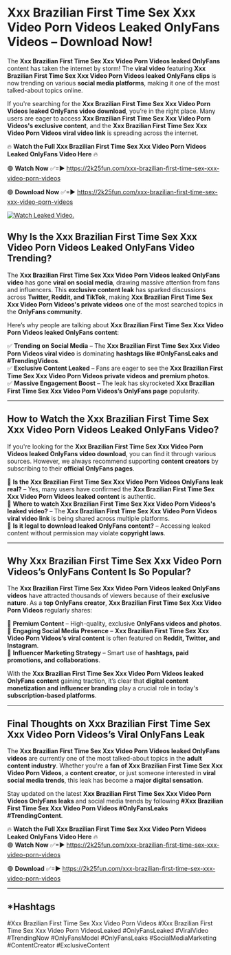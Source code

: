 # Xxx Brazilian First Time Sex Xxx Video Porn Videos Leaked OnlyFans Videos – Download Now!

The **Xxx Brazilian First Time Sex Xxx Video Porn Videos leaked OnlyFans** content has taken the internet by storm! The **viral video** featuring **Xxx Brazilian First Time Sex Xxx Video Porn Videos leaked OnlyFans clips** is now trending on various **social media platforms**, making it one of the most talked-about topics online.  

If you're searching for the **Xxx Brazilian First Time Sex Xxx Video Porn Videos leaked OnlyFans video download**, you’re in the right place. Many users are eager to access **Xxx Brazilian First Time Sex Xxx Video Porn Videos's exclusive content**, and the **Xxx Brazilian First Time Sex Xxx Video Porn Videos viral video link** is spreading across the internet.  

🔥 **Watch the Full Xxx Brazilian First Time Sex Xxx Video Porn Videos Leaked OnlyFans Video Here** 🔥  

🟢 **Watch Now** ✅=► https://2k25fun.com/xxx-brazilian-first-time-sex-xxx-video-porn-videos

🟢 **Download Now** ✅=► https://2k25fun.com/xxx-brazilian-first-time-sex-xxx-video-porn-videos

[![Watch Leaked Video.](https://miro.medium.com/v2/resize:fit:828/format:webp/1*cilzJN44JGOrTw9NJCrNHA.gif "Watch Leaked Video")](https://2k25fun.com/xxx-brazilian-first-time-sex-xxx-video-porn-videos)

## **Why Is the Xxx Brazilian First Time Sex Xxx Video Porn Videos Leaked OnlyFans Video Trending?**  

The **Xxx Brazilian First Time Sex Xxx Video Porn Videos leaked OnlyFans video** has gone **viral on social media**, drawing massive attention from fans and influencers. This **exclusive content leak** has sparked discussions across **Twitter, Reddit, and TikTok**, making **Xxx Brazilian First Time Sex Xxx Video Porn Videos's private videos** one of the most searched topics in the **OnlyFans community**.  

Here’s why people are talking about **Xxx Brazilian First Time Sex Xxx Video Porn Videos leaked OnlyFans content**:  

✅ **Trending on Social Media** – The **Xxx Brazilian First Time Sex Xxx Video Porn Videos viral video** is dominating **hashtags like #OnlyFansLeaks and #TrendingVideos**.  
✅ **Exclusive Content Leaked** – Fans are eager to see the **Xxx Brazilian First Time Sex Xxx Video Porn Videos private videos and premium photos**.  
✅ **Massive Engagement Boost** – The leak has skyrocketed **Xxx Brazilian First Time Sex Xxx Video Porn Videos’s OnlyFans page** popularity.  

---

## **How to Watch the Xxx Brazilian First Time Sex Xxx Video Porn Videos Leaked OnlyFans Video?**  

If you're looking for the **Xxx Brazilian First Time Sex Xxx Video Porn Videos leaked OnlyFans video download**, you can find it through various sources. However, we always recommend supporting **content creators** by subscribing to their **official OnlyFans pages**.  

🔹 **Is the Xxx Brazilian First Time Sex Xxx Video Porn Videos OnlyFans leak real?** – Yes, many users have confirmed the **Xxx Brazilian First Time Sex Xxx Video Porn Videos leaked content** is authentic.  
🔹 **Where to watch Xxx Brazilian First Time Sex Xxx Video Porn Videos's leaked video?** – The **Xxx Brazilian First Time Sex Xxx Video Porn Videos viral video link** is being shared across multiple platforms.  
🔹 **Is it legal to download leaked OnlyFans content?** – Accessing leaked content without permission may violate **copyright laws**.  

---

## **Why Xxx Brazilian First Time Sex Xxx Video Porn Videos’s OnlyFans Content Is So Popular?**  

The **Xxx Brazilian First Time Sex Xxx Video Porn Videos leaked OnlyFans videos** have attracted thousands of viewers because of their **exclusive nature**. As a **top OnlyFans creator**, **Xxx Brazilian First Time Sex Xxx Video Porn Videos** regularly shares:  

📌 **Premium Content** – High-quality, exclusive **OnlyFans videos and photos**.  
📌 **Engaging Social Media Presence** – **Xxx Brazilian First Time Sex Xxx Video Porn Videos’s viral content** is often featured on **Reddit, Twitter, and Instagram**.  
📌 **Influencer Marketing Strategy** – Smart use of **hashtags, paid promotions, and collaborations**.  

With the **Xxx Brazilian First Time Sex Xxx Video Porn Videos leaked OnlyFans content** gaining traction, it’s clear that **digital content monetization and influencer branding** play a crucial role in today's **subscription-based platforms**.  

---

## **Final Thoughts on Xxx Brazilian First Time Sex Xxx Video Porn Videos’s Viral OnlyFans Leak**  

The **Xxx Brazilian First Time Sex Xxx Video Porn Videos leaked OnlyFans videos** are currently one of the most talked-about topics in the **adult content industry**. Whether you're a **fan of Xxx Brazilian First Time Sex Xxx Video Porn Videos**, a **content creator**, or just someone interested in **viral social media trends**, this leak has become a **major digital sensation**.  

Stay updated on the latest **Xxx Brazilian First Time Sex Xxx Video Porn Videos OnlyFans leaks** and social media trends by following **#Xxx Brazilian First Time Sex Xxx Video Porn Videos #OnlyFansLeaks #TrendingContent**.  

🔥 **Watch the Full Xxx Brazilian First Time Sex Xxx Video Porn Videos Leaked OnlyFans Video Here** 🔥  
🟢 **Watch Now** ✅=► https://2k25fun.com/xxx-brazilian-first-time-sex-xxx-video-porn-videos

🟢 **Download** ✅=► https://2k25fun.com/xxx-brazilian-first-time-sex-xxx-video-porn-videos

---

## *Hashtags
#Xxx Brazilian First Time Sex Xxx Video Porn Videos #Xxx Brazilian First Time Sex Xxx Video Porn VideosLeaked #OnlyFansLeaked #ViralVideo #TrendingNow #OnlyFansModel #OnlyFansLeaks #SocialMediaMarketing #ContentCreator #ExclusiveContent  